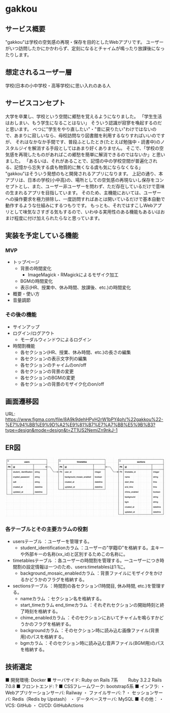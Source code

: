 # gakkou

## サービス概要
"gakkou"は学校の空気感の再現・保存を目的としたWebアプリです。
ユーザーがいつ訪問したかにかかわらず、定刻になるとチャイムが鳴ったり放課後になったりします。

## 想定されるユーザー層
学校(日本の小中学校・高等学校)に思い入れのある人

## サービスコンセプト
大学を卒業し、学校という空間に郷愁を覚えるようになりました。
「学生生活はおしまい、もう学生になることはない」
そういう認識が寂寥を喚起するのだと思います。
べつに"学生をやり直したい"・"昔に戻りたい"わけではないので、あまりに寂しいなら、母校訪問なり図書館を利用するなりすればいいのですが、
それはなかなか手間です、普段ふとしたとき(たとえば勉強中・読書中)のノスタルジイを解消する手段としてはあまり好くありません。
そこで、「学校の空気感を再現したものがあればこの郷愁を簡単に解消できるのではないか」と思いました。
「あるいは、それがあることで、記憶の中の学校空間が普遍化される、記憶から忘失する虞も物質的に無くなる虞も気にならなくなる」
"gakkou"はそういう発想のもと開発されるアプリになります。
上記の通り、本アプリは、日本の学校(小中高)の、場所としての空気感の再現ないし保存をコンセプトとし、また、ユーザー非ユーザーを問わず、ただ存在しているだけで意味の生まれるアプリを目指しています。
そのため、主機能においては、ユーザーへの操作要求を極力排除し、一度訪問すればあとは開いているだけで基本自動で動作するような仕組みにするつもりです。
もっとも、それではすこしWebアプリとして味気なさすぎる気もするので、いわゆる実用性のある機能もあるいはおまけ程度に付け加えられたらなと思っています。

## 実装を予定している機能
### MVP
* トップページ
  * 背景の時間変化
    * ImageMagick・RMagickによるモザイク加工
  * BGMの時間変化
  * 表示(HR、授業中、休み時間、放課後、etc.)の時間変化
* 概要・使い方
* 音量調節

### その後の機能
* サインアップ
* ログイン/ログアウト
  * モーダルウィンドウによるログイン
* 時間割機能
  * 各セクション(HR、授業、休み時間、etc.)の長さの編集
  * 各セクションの表示文字列の編集
  * 各セクションのチャイムのon/off
  * 各セクションの背景の変更
  * 各セクションのBGMの変更
  * 各セクションの背景のモザイク化のon/off

## 画面遷移図
URL: https://www.figma.com/file/8A9k9dehHPyH2rW1bPY4ph/%22gakkou%22-%E7%94%BB%E9%9D%A2%E9%81%B7%E7%A7%BB%E5%9B%B3?type=design&mode=design&t=ZT1US2NemiZn9nkJ-1

## ER図
![Alt text](gakkou_er_figure.png)

### 各テーブルとその主要カラムの役割
* usersテーブル
：ユーザーを管理する。
  * student_identificationカラム
  ：ユーザーの"学籍ID"を格納する。主キーや外部キーの名称(xx_id)と区別するためこの名称に。
* timetablesテーブル
：各ユーザーの時間割を管理する。一ユーザーにつき時間割の設定情報は一つのため、users:timetablesは1:1に。
  * background_mosaic_enabledカラム
  ：背景ファイルにモザイクをかけるかどうかのフラグを格納する。
* sectionsテーブル
：時間割の各セクション(1時間目, 休み時間, etc.)を管理する。
  * nameカラム
  ：セクション名を格納する。
  * start_timeカラム end_timeカラム
  ：それぞれセクションの開始時刻と終了時刻を格納する。
  * chime_enabledカラム
  ：そのセクションにおいてチャイムを鳴らすかどうかのフラグを格納する。
  * backgroundカラム
  ：そのセクション時に読み込む画像ファイル(背景用)のパスを格納する。
  * bgmカラム
  ：そのセクション時に読み込む音声ファイル(BGM用)のパスを格納する。

## 技術選定
■ 開発環境: Docker
■ サーバサイド: Ruby on Rails 7系
　　Ruby 3.2.2 Rails 7.0.8
■ フロントエンド: ?
■ CSSフレームワーク: bootstrap5系
■ インフラ:
・ Webアプリケーションサーバ: Railway
・ ファイルサーバ: ?
・ セッションサーバ: Redis（Redis by Upstash）
・ データベースサーバ: MySQL
■ その他：
・ VCS: GitHub
・ CI/CD: GitHubActions

